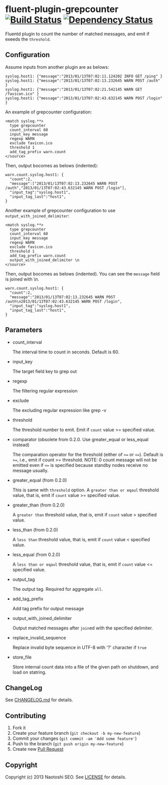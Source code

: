 # fluent-plugin-grepcounter [![Build Status](https://secure.travis-ci.org/sonots/fluent-plugin-grepcounter.png?branch=master)](http://travis-ci.org/sonots/fluent-plugin-grepcounter) [![Dependency Status](https://gemnasium.com/sonots/fluent-plugin-grepcounter.png)](https://gemnasium.com/sonots/fluent-plugin-grepcounter)

Fluentd plugin to count the number of matched messages, and emit if exeeds the `threshold`. 

## Configuration

Assume inputs from another plugin are as belows:

    syslog.host1: {"message":"2013/01/13T07:02:11.124202 INFO GET /ping" }
    syslog.host1: {"message":"2013/01/13T07:02:13.232645 WARN POST /auth" }
    syslog.host1: {"message":"2013/01/13T07:02:21.542145 WARN GET /favicon.ico" }
    syslog.host1: {"message":"2013/01/13T07:02:43.632145 WARN POST /login" }

An example of grepcounter configuration:

    <match syslog.**>
      type grepcounter
      count_interval 60
      input_key message
      regexp WARN
      exclude favicon.ico
      threshold 1
      add_tag_prefix warn.count
    </source>

Then, output bocomes as belows (indented):

    warn.count.syslog.host1: {
      "count":2,
      "message":["2013/01/13T07:02:13.232645 WARN POST /auth","2013/01/13T07:02:43.632145 WARN POST /login"],
      "input_tag":"syslog.host1",
      "input_tag_last":"host1",
    }

Another example of grepcounter configuration to use `output_with_joined_delimiter`:

    <match syslog.**>
      type grepcounter
      count_interval 60
      input_key message
      regexp WARN
      exclude favicon.ico
      threshold 1
      add_tag_prefix warn.count
      output_with_joined_delimiter \n
    </source>

Then, output bocomes as belows (indented). You can see the `message` field is joined with \n.

    warn.count.syslog.host1: {
      "count":2,
      "message":"2013/01/13T07:02:13.232645 WARN POST /auth\n2013/01/13T07:02:43.632145 WARN POST /login",
      "input_tag":"syslog.host1",
      "input_tag_last":"host1",
    }

## Parameters

- count\_interval

    The interval time to count in seconds. Default is 60.

- input\_key

    The target field key to grep out

- regexp

    The filtering regular expression

- exclude

    The excluding regular expression like grep -v

- threshold

    The threshold number to emit. Emit if `count` value >= specified value.

- comparator (obsolete from 0.2.0. Use greater\_equal or less\_equal instead)

    The comparation operator for the threshold (either of `>=` or `<=`). Default is `>=`, i.e., emit if count >= threshold. 
    NOTE: 0 count message will not be emitted even if `<=` is specified because standby nodes receive no message usually.

- greater\_equal (from 0.2.0)

    This is same with `threshold` option. A `greater than or eqaul` threshold value, that is, emit if `count` value >= specified value. 
    
- greater\_than (from 0.2.0)

    A `greater than` threshold value, that is, emit if `count` value > specified value. 

- less\_than (from 0.2.0)

    A `less than` threshold value, that is, emit if `count` value < specified value.

- less\_equal (from 0.2.0)

    A `less than or eqaul` threshold value, that is, emit if `count` value <= specified value.

- output\_tag

    The output tag. Required for aggregate `all`. 

- add\_tag\_prefix

    Add tag prefix for output message

- output\_with\_joined\_delimiter

    Output matched messages after `join`ed with the specified delimiter.

- replace\_invalid\_sequence

    Replace invalid byte sequence in UTF-8 with '?' character if `true`

- store\_file

    Store internal count data into a file of the given path on shutdown, and load on statring. 

## ChangeLog

See [CHANGELOG.md](CHANGELOG.md) for details.

## Contributing

1. Fork it
2. Create your feature branch (`git checkout -b my-new-feature`)
3. Commit your changes (`git commit -am 'Add some feature'`)
4. Push to the branch (`git push origin my-new-feature`)
5. Create new [Pull Request](../../pull/new/master)

## Copyright

Copyright (c) 2013 Naotoshi SEO. See [LICENSE](LICENSE) for details.

